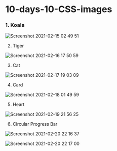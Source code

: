 # 10-days-10-CSS-images

### 1. Koala

![Screenshot 2021-02-15 02 49 51](https://user-images.githubusercontent.com/24686636/107892989-947d7100-6f39-11eb-9ab5-afb25d9e3246.png)


2. Tiger

![Screenshot 2021-02-16 17 50 59](https://user-images.githubusercontent.com/24686636/108080854-5e4b0900-7081-11eb-984a-b9cf1567c95c.png)


3. Cat

![Screenshot 2021-02-17 19 03 09](https://user-images.githubusercontent.com/24686636/108234234-a63b6000-7155-11eb-8fa2-611c98c32b98.png)


4. Card

![Screenshot 2021-02-18 01 49 59](https://user-images.githubusercontent.com/24686636/108278853-ba4e8400-718c-11eb-83f3-d309680f4ebd.png)


5. Heart

![Screenshot 2021-02-19 21 56 25](https://user-images.githubusercontent.com/24686636/108549890-d7a35f80-72fe-11eb-90d6-d36c044fdee6.png)

6. Circular Progress Bar

![Screenshot 2021-02-20 22 16 37](https://user-images.githubusercontent.com/24686636/108606252-1a7e3980-73ca-11eb-93a0-fd0541bd45ae.png)

![Screenshot 2021-02-20 22 17 00](https://user-images.githubusercontent.com/24686636/108606264-2bc74600-73ca-11eb-89e7-21398ba296f5.png)


